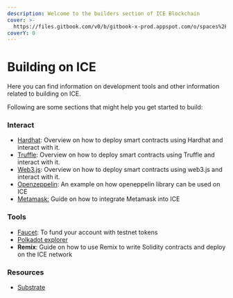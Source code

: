 ```yaml
---
description: Welcome to the builders section of ICE Blockchain
cover: >-
  https://files.gitbook.com/v0/b/gitbook-x-prod.appspot.com/o/spaces%2F49gyOjprWLCN0GWHsIW3%2Fuploads%2FRBe9liXddWMdNoT1wIp1%2FE6XdqMXVUAAM_x8.jpg?alt=media&token=18b1f341-49cf-4614-98b3-a0a7b12b40c9
coverY: 0
---
```


# Building on ICE

Here you can find information on development tools and other information related to building on ICE.

Following are some sections that might help you get started to build:

### Interact

* [Hardhat](using-hardhat/): Overview on how to deploy smart contracts using Hardhat and interact with it.
* [Truffle](using-truffle/): Overview on how to deploy smart contracts using Truffle and interact with it.
* [Web3.js](using-web3.js/): Overview on how to deploy smart contracts using web3.js and interact with it.
* [Openzeppelin](using-hardhat/): An example on how openeppelin library can be used on ICE
* [Metamask:](../ice-testnet-details/network-endpoints/interacting-with-frost-using-metamask.md) Guide on how to integrate Metamask into ICE

### Tools

* [Faucet](../ice-details/faucet.md): To fund your account with testnet tokens
* [Polkadot explorer](broken-reference)
* **Remix**: Guide on how to use Remix to write Solidity contracts and deploy on the ICE network

### Resources

* [Substrate](https://docs.substrate.io/v3/getting-started/overview/)&#x20;

